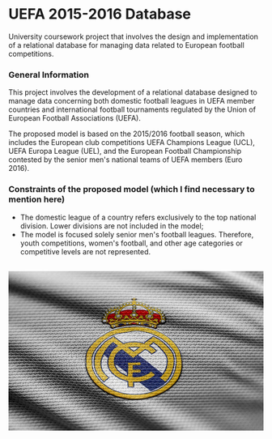 # UEFA 2015-2016 Database
University coursework project that involves the design and implementation of a relational database for managing data related to European football competitions.

### General Information
This project involves the development of a relational database designed to manage data concerning both domestic football leagues in UEFA member countries and international football tournaments regulated by the Union of European Football Associations (UEFA).

The proposed model is based on the 2015/2016 football season, which includes the European club competitions UEFA Champions League (UCL), UEFA Europa League (UEL), and the European Football Championship contested by the senior men's national teams of UEFA members (Euro 2016).
<br>

### Constraints of the proposed model (which I find necessary to mention here)
- The domestic league of a country refers exclusively to the top national division. Lower divisions are not included in the model;
- The model is focused solely senior men's football leagues. Therefore, youth competitions, women's football, and other age categories or competitive levels are not represented.



<p align="center" style="margin-top: 30px;">
  <img src="madrid.jpg" width="600" alt="hala madrid">
</p>
